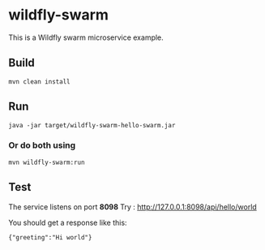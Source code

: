 
# wildfly-swarm
This is a Wildfly swarm microservice example.

## Build
    mvn clean install

## Run 

    java -jar target/wildfly-swarm-hello-swarm.jar



### Or do both using

    mvn wildfly-swarm:run



## Test

The service listens on port **8098**
Try :
    http://127.0.0.1:8098/api/hello/world

You should get a response like this:

    {"greeting":"Hi world"}



